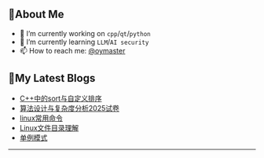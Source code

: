## 🎯About Me

- 🔭 I’m currently working on `cpp`/`qt`/`python`
- 🌱 I’m currently learning  `LLM`/`AI security`
- 📫 How to reach me: [@oymaster](https://github/oymaster)

## 📕My Latest Blogs
<!-- BLOG-POST-LIST:START -->
- [C++中的sort与自定义排序](http://oymaster.github.io/posts/40200.html)
- [算法设计与复杂度分析2025试卷](http://oymaster.github.io/posts/15575.html)
- [linux常用命令](http://oymaster.github.io/posts/30335.html)
- [Linux文件目录理解](http://oymaster.github.io/posts/58113.html)
- [单例模式](http://oymaster.github.io/posts/46132.html)
<!-- BLOG-POST-LIST:END -->


---




<!--
![Taot's github activity graph](https://github-readme-activity-graph.vercel.app/graph?username=oymaster&theme=xcode)
![LeetCode Stats](https://leetcard.jacoblin.cool/oymaster?theme=catppuccinMocha&font=Anaheim&site=cn)
**oymaster/oymaster** is a ✨ _special_ ✨ repository because its `README.md` (this file) appears on your GitHub profile.

Here are some ideas to get you started:
- 🔭 I’m currently working on ...
- 🌱 I’m currently learning ...
- 👯 I’m looking to collaborate on ...
- 🤔 I’m looking for help with ...
- 💬 Ask me about ...
- 📫 How to reach me: ...
- 😄 Pronouns: ...
- ⚡ Fun fact: ...
-->

